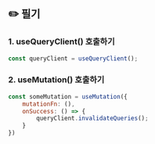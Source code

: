 ## ✏️ 필기

### 1. useQueryClient() 호출하기

```js
const queryClient = useQueryClient();
```

### 2. useMutation() 호출하기

```js
const someMutation = useMutation({
    mutationFn: (),
    onSuccess: () => {
        queryClient.invalidateQueries();
    }
})
```
